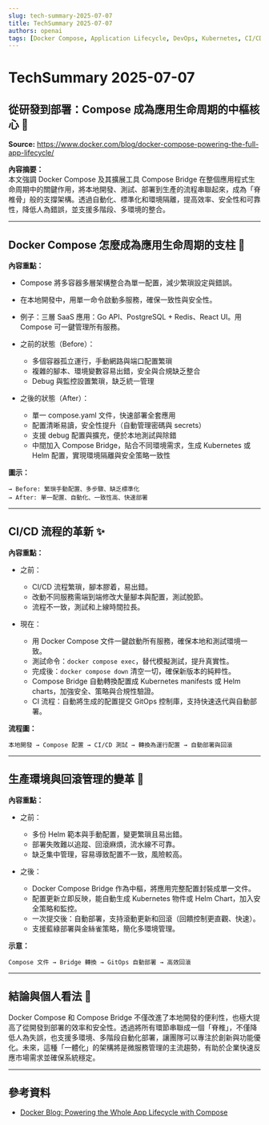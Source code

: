 ```yaml
---
slug: tech-summary-2025-07-07
title: TechSummary 2025-07-07
authors: openai
tags: [Docker Compose, Application Lifecycle, DevOps, Kubernetes, CI/CD, GitOps, Automation, Security]
---
```


# TechSummary 2025-07-07

## 從研發到部署：Compose 成為應用生命周期的中樞核心 🔗

**Source:** https://www.docker.com/blog/docker-compose-powering-the-full-app-lifecycle/

**內容摘要：**  
本文強調 Docker Compose 及其擴展工具 Compose Bridge 在整個應用程式生命周期中的關鍵作用，將本地開發、測試、部署到生產的流程串聯起來，成為「脊椎骨」般的支撐架構。透過自動化、標準化和環境隔離，提高效率、安全性和可靠性，降低人為錯誤，並支援多階段、多環境的整合。

<!-- truncate -->

---

## Docker Compose 怎麼成為應用生命周期的支柱 💪

**內容重點：**  
- Compose 將多容器多層架構整合為單一配置，減少繁瑣設定與錯誤。  
- 在本地開發中，用單一命令啟動多服務，確保一致性與安全性。  
- 例子：三層 SaaS 應用：Go API、PostgreSQL + Redis、React UI。用 Compose 可一鍵管理所有服務。  
- 之前的狀態（Before）：  
  - 多個容器孤立運行，手動網路與端口配置繁瑣  
  - 複雜的腳本、環境變數容易出錯，安全與合規缺乏整合  
  - Debug 與監控設置繁瑣，缺乏統一管理  
  
- 之後的狀態（After）：  
  - 單一 compose.yaml 文件，快速部署全套應用  
  - 配置清晰易讀，安全性提升（自動管理密碼與 secrets）  
  - 支援 debug 配置與擴充，便於本地測試與除錯  
  - 中間加入 Compose Bridge，貼合不同環境需求，生成 Kubernetes 或 Helm 配置，實現環境隔離與安全策略一致性

**圖示：**  
```plaintext
→ Before: 繁瑣手動配置、多步驟、缺乏標準化  
→ After: 單一配置、自動化、一致性高、快速部署
```

---

## CI/CD 流程的革新 ✨

**內容重點：**  
- 之前：  
  - CI/CD 流程繁瑣，腳本膠着，易出錯。  
  - 改動不同服務需端到端修改大量腳本與配置，測試脫節。  
  - 流程不一致，測試和上線時間拉長。  
  
- 現在：  
  - 用 Docker Compose 文件一鍵啟動所有服務，確保本地和測試環境一致。  
  - 測試命令：`docker compose exec`，替代模擬測試，提升真實性。  
  - 完成後：`docker compose down` 清空一切，確保新版本的純粹性。  
  - Compose Bridge 自動轉換配置成 Kubernetes manifests 或 Helm charts，加強安全、策略與合規性驗證。  
  - CI 流程：自動將生成的配置提交 GitOps 控制庫，支持快速迭代與自動部署。

**流程圖：**  
```plaintext
本地開發 → Compose 配置 → CI/CD 測試 → 轉換為運行配置 → 自動部署與回滾
```

---

## 生產環境與回滾管理的變革 🚀

**內容重點：**  
- 之前：  
  - 多份 Helm 範本與手動配置，變更繁瑣且易出錯。  
  - 部署失敗難以追蹤、回滾麻煩，流水線不可靠。  
  - 缺乏集中管理，容易導致配置不一致，風險較高。  
  
- 之後：  
  - Docker Compose Bridge 作為中樞，將應用完整配置封裝成單一文件。  
  - 配置更新立即反映，能自動生成 Kubernetes 物件或 Helm Chart，加入安全策略和監控。  
  - 一次提交後：自動部署，支持滾動更新和回滾（回饋控制更直觀、快速）。  
  - 支援藍綠部署與金絲雀策略，簡化多環境管理。  

**示意：**  
```plaintext
Compose 文件 → Bridge 轉換 → GitOps 自動部署 → 高效回滾
```

---

## 結論與個人看法 🌟

Docker Compose 和 Compose Bridge 不僅改進了本地開發的便利性，也極大提高了從開發到部署的效率和安全性。透過將所有環節串聯成一個「脊椎」，不僅降低人為失誤，也支援多環境、多階段自動化部署，讓團隊可以專注於創新與功能優化。未來，這種「一體化」的架構將是微服務管理的主流趨勢，有助於企業快速反應市場需求並確保系統穩定。

---

## 參考資料  
- [Docker Blog: Powering the Whole App Lifecycle with Compose](https://www.docker.com/blog/docker-compose-powering-the-full-app-lifecycle/)